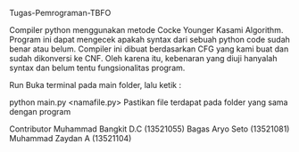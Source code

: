 Tugas-Pemrograman-TBFO

Compiler python menggunakan metode Cocke Younger Kasami Algorithm. Program ini dapat mengecek apakah syntax dari sebuah python code sudah benar atau belum. Compiler ini dibuat berdasarkan CFG yang kami buat dan sudah dikonversi ke CNF. Oleh karena itu, kebenaran yang diuji hanyalah syntax dan belum tentu fungsionalitas program.

Run
Buka terminal pada main folder, lalu ketik :

python main.py <namafile.py>
Pastikan file terdapat pada folder yang sama dengan program

Contributor
Muhammad Bangkit D.C (13521055)
Bagas Aryo Seto (13521081)
Muhammad Zaydan A (13521104)
